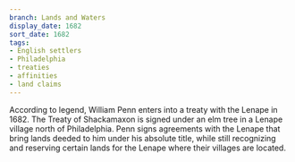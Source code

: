 ```yaml
---
branch: Lands and Waters
display_date: 1682
sort_date: 1682
tags:
- English settlers
- Philadelphia
- treaties
- affinities
- land claims
---
```


According to legend, William Penn enters into a treaty with the Lenape in 1682. The Treaty of Shackamaxon is signed under an elm tree in a Lenape village north of Philadelphia. Penn signs agreements with the Lenape that bring lands deeded to him under his absolute title, while still recognizing and reserving certain lands for the Lenape where their villages are located.